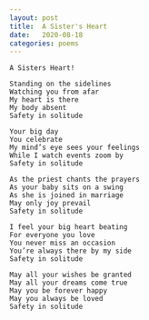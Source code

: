 ```yaml
---
layout: post
title:  A Sister's Heart
date:   2020-08-18 
categories: poems
---
```


<!-- Written during a text excahnge with my sister about being absent for my niece's wedding during covid-19-->

```
A Sisters Heart! 

Standing on the sidelines 
Watching you from afar
My heart is there 
My body absent 
Safety in solitude

Your big day 
You celebrate 
My mind’s eye sees your feelings 
While I watch events zoom by
Safety in solitude

As the priest chants the prayers
As your baby sits on a swing
As she is joined in marriage 
May only joy prevail
Safety in solitude 

I feel your big heart beating
For everyone you love
You never miss an occasion
You’re always there by my side
Safety in solitude

May all your wishes be granted
May all your dreams come true
May you be forever happy
May you always be loved
Safety in solitude 
```
